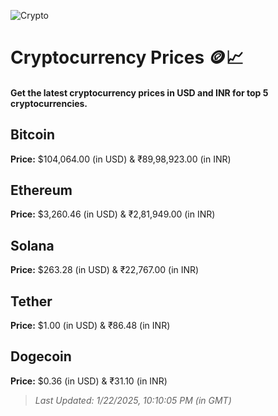 
![Crypto](https://www.techguide.com.au/wp-content/uploads/2020/11/crypto3.jpeg)

# Cryptocurrency Prices 🪙📈

#### Get the latest cryptocurrency prices in USD and INR for top 5 cryptocurrencies.

## Bitcoin

**Price:** $104,064.00 (in USD) & ₹89,98,923.00 (in INR)

## Ethereum

**Price:** $3,260.46 (in USD) & ₹2,81,949.00 (in INR)

## Solana

**Price:** $263.28 (in USD) & ₹22,767.00 (in INR)

## Tether

**Price:** $1.00 (in USD) & ₹86.48 (in INR)

## Dogecoin

**Price:** $0.36 (in USD) & ₹31.10 (in INR)

> _Last Updated: 1/22/2025, 10:10:05 PM (in GMT)_
